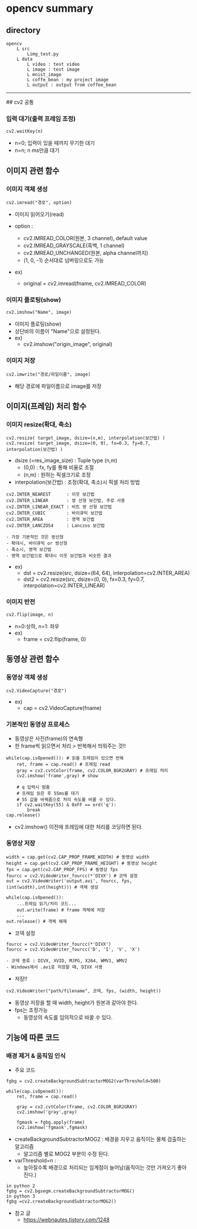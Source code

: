 # opencv summary

## directory
~~~
opencv
    L src
        Limg_test.py
    L data
        L video : test video
        L image : test image
        L mnist_image 
        L coffe_bean : my project image
        L output : output from coffee_bean
~~~

<hr>
## cv2 공통

### 입력 대기(출력 프레임 조정)
~~~
cv2.waitKey(n)
~~~
- n=0; 입력이 있을 때까지 무기한 대기
- n=n; n ms만큼 대기

## 이미지 관련 함수

### 이미지 객체 생성
~~~
cv2.imread("경로", option)
~~~
- 이미지 읽어오기(read)
- option : 
    - cv2.IMREAD_COLOR(원본, 3 channel), default value
    - cv2.IMREAD_GRAYSCALE(흑백, 1 channel)
    - cv2.IMREAD_UNCHANGED(원본, alpha channel까지)
    - (1, 0, -1) 순서대로 넘버링으로도 가능

- ex)
    - original = cv2.imread(fname, cv2.IMREAD_COLOR)

### 이미지 플로팅(show)
~~~
cv2.imshow("Name", image)
~~~
- 이미지 플로팅(show)
- 상단바의 이름이 "Name"으로 설정된다.
- ex)
    - cv2.imshow("origin_image", original)

### 이미지 저장
~~~
cv2.imwrite("경로/파일이름", image)
~~~
- 해당 경로에 파일이름으로 image를 저장

## 이미지(프레임) 처리 함수

### 이미지 resize(확대, 축소)
~~~
cv2.resize( target_image, dsize=(n,m), interpolation(보간법) )
cv2.resize( target_image, dsize=(0, 0), fx=0.3, fy=0.7, interpolation(보간법) )
~~~
- dsize (=res_image_size) : Tuple type (n,m)
    - (0,0) : fx, fy를 통해 비율로 조절
    - (n,m) : 원하는 픽셀크기로 조정
- interpolation(보간법) : 조정(확대, 축소)시 픽셀 처리 방법
~~~
cv2.INTER_NEAREST      : 이웃 보간법
cv2.INTER_LINEAR       : 쌍 선형 보간법, 주로 사용
cv2.INTER_LINEAR_EXACT : 비트 쌍 선형 보간법
cv2.INTER_CUBIC        : 바이큐빅 보간법
cv2.INTER_AREA         : 영역 보간법
cv2.INTER_LANCZOS4     : Lanczos 보간법
~~~

    - 가장 기본적인 것은 쌍선형
    - 확대시, 바이큐빅 or 쌍선형
    - 축소시, 영역 보간법
    - 영역 보간법으로 확대시 이웃 보간법과 비슷한 결과
- ex)
    - dst = cv2.resize(src, dsize=(64, 64), interpolation=cv2.INTER_AREA)
    - dst2 = cv2.resize(src, dsize=(0, 0), fx=0.3, fy=0.7, interpolation=cv2.INTER_LINEAR)

###  이미지 반전
~~~
cv2.flip(image, n)
~~~
- n=0:상하, n=1: 좌우
- ex)
    - frame = cv2.flip(frame, 0)

## 동영상 관련 함수

### 동영상 객체 생성
~~~
cv2.VideoCapture("경로")
~~~
- ex)
    - cap = cv2.VideoCapture(fname)

### 기본적인 동영상 프로세스
- 동영상은 사진(frame)의 연속형
- 한 frame씩 읽으면서 처리 > 반복해서 띄워주는 것!!
~~~
while(cap.isOpened()): # 읽을 프레임이 있으면 반복
    ret, frame = cap.read() # 프레임 read
    gray = cv2.cvtColor(frame, cv2.COLOR_BGR2GRAY) # 프레임 처리
    cv2.imshow('frame',gray) # show

    # q 입력시 멈춤
    # 프레임 읽은 후 55ms를 대기
    # 55 값을 바꿔줌으로 처리 속도를 바꿀 수 있다.
    if cv2.waitKey(55) & 0xFF == ord('q'):
        break
cap.release()
~~~
- cv2.imshow() 이전에 프레임에 대한 처리를 코딩하면 된다.

### 동영상 저장
~~~
width = cap.get(cv2.CAP_PROP_FRAME_WIDTH) # 동영상 width
height = cap.get(cv2.CAP_PROP_FRAME_HEIGHT) # 동영상 height
fps = cap.get(cv2.CAP_PROP_FPS) # 동영상 fps
fourcc = cv2.VideoWriter_fourcc(*'DIVX') # 코덱 설정
out = cv2.VideoWriter('output.avi', fourcc, fps, (int(width),int(height))) # 객체 생성

while(cap.isOpened()):
    ...프레임 읽기/처리 코드...
    out.write(frame) # frame 객체에 저장
    ...
out.release() # 객체 해제
~~~
- 코덱 설정
~~~
fourcc = cv2.VideoWriter_fourcc(*'DIVX')  
fourcc = cv2.VideoWriter_fourcc('D', 'I', 'V', 'X')
~~~
    - 코덱 종류 : DIVX, XVID, MJPG, X264, WMV1, WMV2
    - Windows에서 .avi로 저장할 때, DIVX 사용
- 저장!!
~~~
cv2.VideoWriter("path/filename", 코덱, fps, (width, height))
~~~
- 동영상 저장을 할 때 width, height가 원본과 같아야 한다.
- fps는 조정가능
    - 동영상의 속도를 임의적으로 바꿀 수 있다.


## 기능에 따른 코드

### 배경 제거 & 움직임 인식
- 주요 코드

~~~
fgbg = cv2.createBackgroundSubtractorMOG2(varThreshold=500)

while(cap.isOpened()):
    ret, frame = cap.read()
    
    gray = cv2.cvtColor(frame, cv2.COLOR_BGR2GRAY)
    cv2.imshow('gray',gray)
    
    fgmask = fgbg.apply(frame)
    cv2.imshow('fgmask',fgmask)
~~~

- createBackgroundSubtractorMOG2 : 배경을 지우고 움직이는 물체 검출하는 알고리즘
    - 알고리즘 별로 MOG2 부분이 수정 된다.
- varThreshold=n : 
    - 높아질수록 배경으로 처리되는 임계점이 늘어남(움직이는 것만 가져오기 좋아진다.)
    
~~~
in python 2
fgbg = cv2.bgsegm.createBackgroundSubtractorMOG()
in python 3
fgbg =cv2.createBackgroundSubtractorMOG2()
~~~
- 참고 글 
    - https://webnautes.tistory.com/1248








